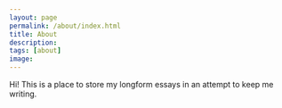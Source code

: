 ```yaml
---
layout: page
permalink: /about/index.html
title: About
description: 
tags: [about]
image:
---
```


Hi! This is a place to store my longform essays in an attempt to keep me writing.